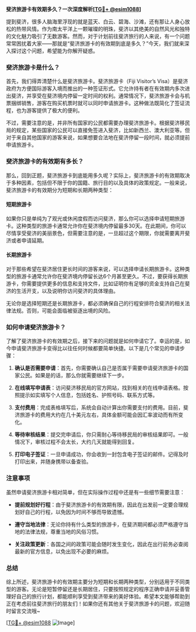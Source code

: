 **斐济旅游卡有效期多久？一次深度解析[[TG💪+ @esim1088](https://t.me/s/esim1088)]**

提到斐济，很多人脑海里浮现的就是蓝天、白云、碧海、沙滩，还有那让人身心放松的热带风情。作为南太平洋上一颗璀璨的明珠，斐济以其绝美的自然风光和独特的文化魅力吸引了无数游客。然而，对于计划前往斐济旅行的人来说，有一个问题常常困扰着大家——那就是“斐济旅游卡的有效期到底是多久？”今天，我们就来深入探讨这个问题，希望能为你解开疑惑。

### 斐济旅游卡是什么？

首先，我们得弄清楚什么是斐济旅游卡。斐济旅游卡（Fiji Visitor’s Visa）是斐济政府为方便国际游客入境而推出的一种签证形式。它允许持有者在有效期内多次进出斐济，并享受在斐济境内停留一定时间的权利。通常情况下，斐济旅游卡会与机票捆绑销售，游客在购买机票时就可以同时申请旅游卡。这种做法既简化了签证流程，也为游客提供了极大的便利。

不过，需要注意的是，并非所有国家的公民都需要办理斐济旅游卡。根据斐济移民局的规定，某些国家的公民可以直接免签进入斐济，比如新西兰、澳大利亚等。但对于来自其他国家的游客来说，如果想要合法地在斐济停留一段时间，就必须提前申请旅游卡。

### 斐济旅游卡的有效期有多长？

那么，回到正题，斐济旅游卡到底能用多久呢？实际上，斐济旅游卡的有效期取决于多种因素，包括但不限于你的国籍、旅行目的以及具体的政策规定。一般来说，斐济旅游卡的有效期分为短期和长期两种类型：

#### 短期旅游卡
如果你只是单纯为了观光或休闲度假而访问斐济，那么你可以选择申请短期旅游卡。这种类型的旅游卡通常允许你在斐济境内停留最多30天。在此期间，你可以尽情享受斐济的美丽景色，但需要注意的是，一旦超过这个期限，你就需要离开斐济或者申请延期。

#### 长期旅游卡
对于那些希望在斐济居住更长时间的游客来说，可以选择申请长期旅游卡。这种类型的旅游卡通常允许你在斐济境内停留长达6个月甚至更久。不过，要获得长期旅游卡，你需要提供更多的信息和支持文件，比如证明你有足够的资金支持自己在斐济的生活开支，以及说明你访问斐济的具体理由。

无论你是选择短期还是长期旅游卡，都必须确保自己的行程安排符合斐济的相关法律法规。否则，可能会面临被驱逐出境的风险。

### 如何申请斐济旅游卡？

了解了斐济旅游卡的有效期之后，接下来的问题就是如何申请它了。幸运的是，如今申请斐济旅游卡变得比以往任何时候都要简单快捷。以下是几个常见的申请步骤：

1. **确认是否需要申请**：首先，你需要确认自己是否属于需要申请斐济旅游卡的国家公民。如果是的话，那么你就需要继续下一步。
   
2. **在线填写申请表**：访问斐济移民局的官方网站，找到相关的在线申请表格。按照提示如实填写个人信息，包括姓名、护照号码、联系方式等。

3. **支付费用**：完成表格填写后，系统会自动计算出你需要支付的费用。目前，斐济旅游卡的费用大约在几十美元左右，具体金额可能会因汇率波动而有所变化。

4. **等待审核结果**：提交完申请后，你只需耐心等待移民局的审核结果即可。一般情况下，审核过程不会太长，大约几天就能得到回复。

5. **打印电子签证**：一旦申请成功，你会收到一封包含电子签证的邮件。记得及时打印出来，并随身携带以备查验。

### 注意事项

虽然申请斐济旅游卡相对简单，但在实际操作过程中还是有一些细节需要注意：

- **提前规划好行程**：由于斐济旅游卡的有效期有限，因此在出发前一定要合理规划好自己的行程，以免因为时间不够而导致遗憾。
  
- **遵守当地法律**：无论你持有什么类型的旅游卡，在斐济期间都必须严格遵守当地的法律法规，尊重当地的风俗习惯。

- **关注政策更新**：各国之间的政策可能会随时发生变化，因此在出行前务必查阅最新的官方信息，以免出现不必要的麻烦。

### 总结

综上所述，斐济旅游卡的有效期主要分为短期和长期两种类型，分别适用于不同类型的游客。无论是短暂停留还是长期居住，只要按照规定的程序正确申请并妥善管理好自己的旅行计划，都能顺利享受到斐济带来的美好体验。希望本文能够帮助到正在考虑前往斐济旅行的朋友们！如果你还有其他关于斐济旅游卡的问题，欢迎随时留言交流哦~

[[TG💪+ @esim1088](https://t.me/s/esim1088) ![Image](https://i.postimg.cc/4NQfJmqS/Snipaste-2025-05-13-00-14-12.png)]